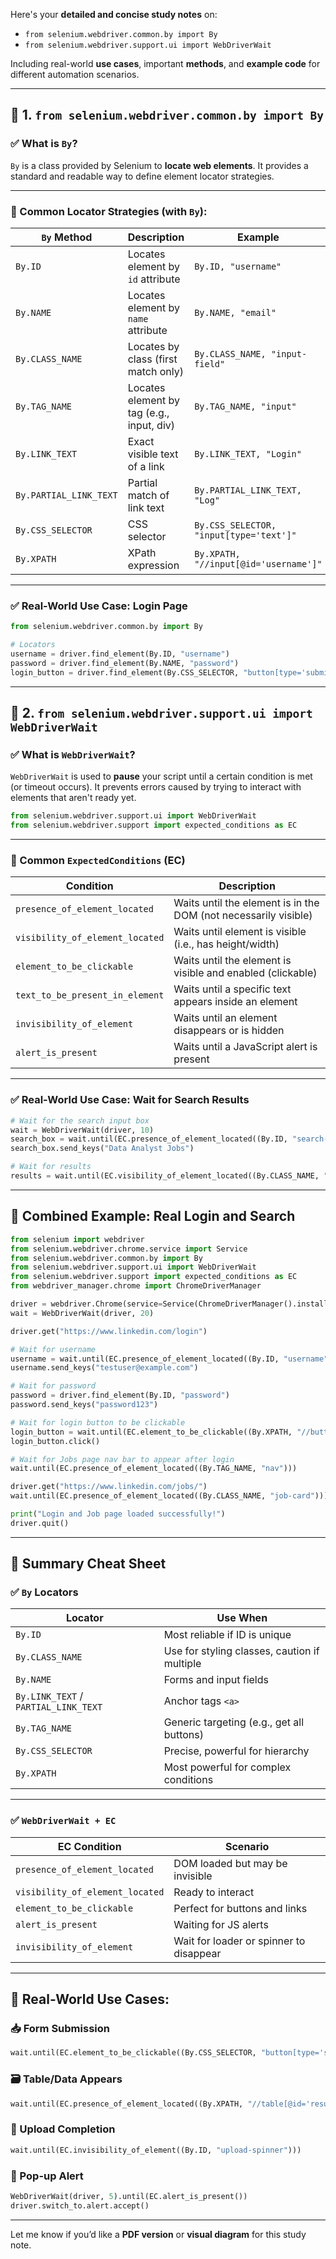 Here's your **detailed and concise study notes** on:

* `from selenium.webdriver.common.by import By`
* `from selenium.webdriver.support.ui import WebDriverWait`

Including real-world **use cases**, important **methods**, and **example code** for different automation scenarios.

---

## 🧠 1. `from selenium.webdriver.common.by import By`

### ✅ What is `By`?

`By` is a class provided by Selenium to **locate web elements**. It provides a standard and readable way to define element locator strategies.

---

### 🔑 Common Locator Strategies (with `By`):

| `By` Method            | Description                               | Example                                 |
| ---------------------- | ----------------------------------------- | --------------------------------------- |
| `By.ID`                | Locates element by `id` attribute         | `By.ID, "username"`                     |
| `By.NAME`              | Locates element by `name` attribute       | `By.NAME, "email"`                      |
| `By.CLASS_NAME`        | Locates by class (first match only)       | `By.CLASS_NAME, "input-field"`          |
| `By.TAG_NAME`          | Locates element by tag (e.g., input, div) | `By.TAG_NAME, "input"`                  |
| `By.LINK_TEXT`         | Exact visible text of a link              | `By.LINK_TEXT, "Login"`                 |
| `By.PARTIAL_LINK_TEXT` | Partial match of link text                | `By.PARTIAL_LINK_TEXT, "Log"`           |
| `By.CSS_SELECTOR`      | CSS selector                              | `By.CSS_SELECTOR, "input[type='text']"` |
| `By.XPATH`             | XPath expression                          | `By.XPATH, "//input[@id='username']"`   |

---

### ✅ Real-World Use Case: Login Page

```python
from selenium.webdriver.common.by import By

# Locators
username = driver.find_element(By.ID, "username")
password = driver.find_element(By.NAME, "password")
login_button = driver.find_element(By.CSS_SELECTOR, "button[type='submit']")
```

---

## 🧠 2. `from selenium.webdriver.support.ui import WebDriverWait`

### ✅ What is `WebDriverWait`?

`WebDriverWait` is used to **pause** your script until a certain condition is met (or timeout occurs). It prevents errors caused by trying to interact with elements that aren't ready yet.

```python
from selenium.webdriver.support.ui import WebDriverWait
from selenium.webdriver.support import expected_conditions as EC
```

---

### 🔑 Common `ExpectedConditions` (EC)

| Condition                       | Description                                                     |
| ------------------------------- | --------------------------------------------------------------- |
| `presence_of_element_located`   | Waits until the element is in the DOM (not necessarily visible) |
| `visibility_of_element_located` | Waits until element is visible (i.e., has height/width)         |
| `element_to_be_clickable`       | Waits until the element is visible and enabled (clickable)      |
| `text_to_be_present_in_element` | Waits until a specific text appears inside an element           |
| `invisibility_of_element`       | Waits until an element disappears or is hidden                  |
| `alert_is_present`              | Waits until a JavaScript alert is present                       |

---

### ✅ Real-World Use Case: Wait for Search Results

```python
# Wait for the search input box
wait = WebDriverWait(driver, 10)
search_box = wait.until(EC.presence_of_element_located((By.ID, "search-input")))
search_box.send_keys("Data Analyst Jobs")

# Wait for results
results = wait.until(EC.visibility_of_element_located((By.CLASS_NAME, "job-card")))
```

---

## 🎯 Combined Example: Real Login and Search

```python
from selenium import webdriver
from selenium.webdriver.chrome.service import Service
from selenium.webdriver.common.by import By
from selenium.webdriver.support.ui import WebDriverWait
from selenium.webdriver.support import expected_conditions as EC
from webdriver_manager.chrome import ChromeDriverManager

driver = webdriver.Chrome(service=Service(ChromeDriverManager().install()))
wait = WebDriverWait(driver, 20)

driver.get("https://www.linkedin.com/login")

# Wait for username
username = wait.until(EC.presence_of_element_located((By.ID, "username")))
username.send_keys("testuser@example.com")

# Wait for password
password = driver.find_element(By.ID, "password")
password.send_keys("password123")

# Wait for login button to be clickable
login_button = wait.until(EC.element_to_be_clickable((By.XPATH, "//button[@type='submit']")))
login_button.click()

# Wait for Jobs page nav bar to appear after login
wait.until(EC.presence_of_element_located((By.TAG_NAME, "nav")))

driver.get("https://www.linkedin.com/jobs/")
wait.until(EC.presence_of_element_located((By.CLASS_NAME, "job-card")))

print("Login and Job page loaded successfully!")
driver.quit()
```

---

## 📌 Summary Cheat Sheet

### ✅ `By` Locators

| Locator                              | Use When                                     |
| ------------------------------------ | -------------------------------------------- |
| `By.ID`                              | Most reliable if ID is unique                |
| `By.CLASS_NAME`                      | Use for styling classes, caution if multiple |
| `By.NAME`                            | Forms and input fields                       |
| `By.LINK_TEXT` / `PARTIAL_LINK_TEXT` | Anchor tags `<a>`                            |
| `By.TAG_NAME`                        | Generic targeting (e.g., get all buttons)    |
| `By.CSS_SELECTOR`                    | Precise, powerful for hierarchy              |
| `By.XPATH`                           | Most powerful for complex conditions         |

---

### ✅ `WebDriverWait + EC`

| EC Condition                    | Scenario                                |
| ------------------------------- | --------------------------------------- |
| `presence_of_element_located`   | DOM loaded but may be invisible         |
| `visibility_of_element_located` | Ready to interact                       |
| `element_to_be_clickable`       | Perfect for buttons and links           |
| `alert_is_present`              | Waiting for JS alerts                   |
| `invisibility_of_element`       | Wait for loader or spinner to disappear |

---

## 🧪 Real-World Use Cases:

### 📥 Form Submission

```python
wait.until(EC.element_to_be_clickable((By.CSS_SELECTOR, "button[type='submit']"))).click()
```

### 🗃️ Table/Data Appears

```python
wait.until(EC.presence_of_element_located((By.XPATH, "//table[@id='results']")))
```

### 📂 Upload Completion

```python
wait.until(EC.invisibility_of_element((By.ID, "upload-spinner")))
```

### 📢 Pop-up Alert

```python
WebDriverWait(driver, 5).until(EC.alert_is_present())
driver.switch_to.alert.accept()
```

---

Let me know if you’d like a **PDF version** or **visual diagram** for this study note.
